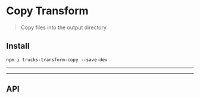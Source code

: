 # Copy Transform

> Copy files into the output directory 

## Install

```
npm i trucks-transform-copy --save-dev
```

***
<!-- @toc -->
***

<? @include {=readme} usage.md ?>

## API

<? @exec mkapi src/index.js --level=3 ?>

<? @include ../../../doc/readme/license.md ?>
<? @include ../../../doc/readme/links.md ?>
